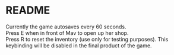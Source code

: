 # README

Currently the game autosaves every 60 seconds.  
Press E when in front of Mav to open up her shop.  
Press R to reset the inventory (use only for testing purposes). This keybinding will be disabled in the final product of the game.